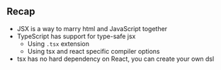 ## Recap

* JSX is a way to marry html and JavaScript together
* TypeScript has support for type-safe jsx
    * Using `.tsx` extension
    * Using tsx and react specific compiler options
* tsx has no hard dependency on React, you can create your own dsl
